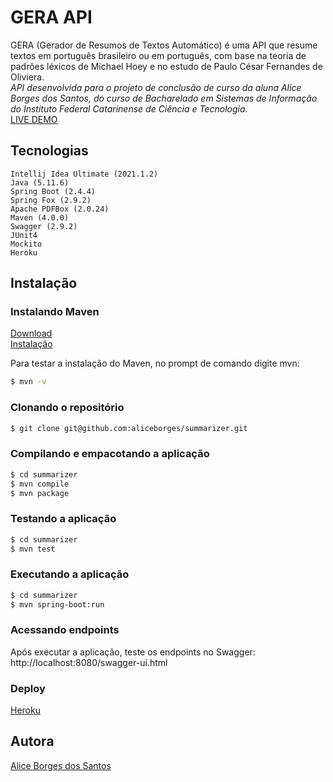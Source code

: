 # GERA API
GERA (Gerador de Resumos de Textos Automático) é uma API que resume textos em português brasileiro ou em português, com base na teoria de padrões léxicos de Michael Hoey e no estudo de Paulo César Fernandes de Oliviera. <br>
*API desenvolvida para o projeto de conclusão de curso da aluna Alice Borges dos Santos, do curso de Bacharelado em Sistemas de Informação do Instituto Federal Catarinense de Ciência e Tecnologia.* <br>
[LIVE DEMO ](https://summarizer-tcc.herokuapp.com/swagger-ui.html) <br> 

## Tecnologias
    Intellij Idea Ultimate (2021.1.2)
    Java (5.11.6)
    Spring Boot (2.4.4)
    Spring Fox (2.9.2)
    Apache PDFBox (2.0.24)
    Maven (4.0.0)
    Swagger (2.9.2) 
    JUnit4
    Mockito
    Heroku

## Instalação

### Instalando Maven
  [Download](https://maven.apache.org/download.cgi) <br>
  [Instalação](https://maven.apache.org/install.html)

  Para testar a instalação do Maven, no prompt de comando digite mvn:
```bash
$ mvn -v
```

### Clonando o repositório
```bash
$ git clone git@github.com:aliceborges/summarizer.git
```

### Compilando e empacotando a aplicação
```bash
$ cd summarizer
$ mvn compile
$ mvn package
```

### Testando a aplicação
```bash
$ cd summarizer
$ mvn test
```

### Executando a aplicação
```bash
$ cd summarizer
$ mvn spring-boot:run
```

### Acessando endpoints
  Após executar a aplicação, teste os endpoints no Swagger:
  http://localhost:8080/swagger-ui.html

### Deploy

  [Heroku](https://summarizer-tcc.herokuapp.com/swagger-ui.html#/)<br>
  
## Autora
  [Alice Borges dos Santos](https://www.linkedin.com/in/alice-borges/)
